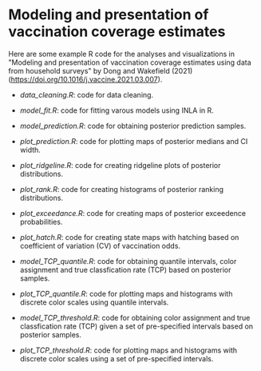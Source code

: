 # Modeling and presentation of vaccination coverage estimates

Here are some example R code for the analyses and visualizations in "Modeling and presentation of vaccination coverage estimates using data from household surveys" by Dong and Wakefield (2021) (https://doi.org/10.1016/j.vaccine.2021.03.007).

- *data_cleaning.R*: code for data cleaning.
- *model_fit.R*: code for fitting varous models using INLA in R. 
- *model_prediction.R*: code for obtaining posterior prediction samples.
- *plot_prediction.R*: code for plotting maps of posterior medians and CI width. 
- *plot_ridgeline.R*: code for creating ridgeline plots of posterior distributions.
- *plot_rank.R*: code for creating histograms of posterior ranking distributions.
- *plot_exceedance.R*: code for creating maps of posterior exceedence probabilities.
- *plot_hatch.R*: code for creating state maps with hatching based on coefficient of variation (CV) of vaccination odds.

- *model_TCP_quantile.R*: code for obtaining quantile intervals, color assignment and true classfication rate (TCP) based on posterior samples. 
- *plot_TCP_quantile.R*: code for plotting maps and histograms with discrete color scales using quantile intervals.

- *model_TCP_threshold.R*:	code for obtaining color assignment and true classfication rate (TCP) given a set of pre-specified intervals based on posterior samples. 
- *plot_TCP_threshold.R*:	code for plotting maps and histograms with discrete color scales using a set of pre-specified intervals.
